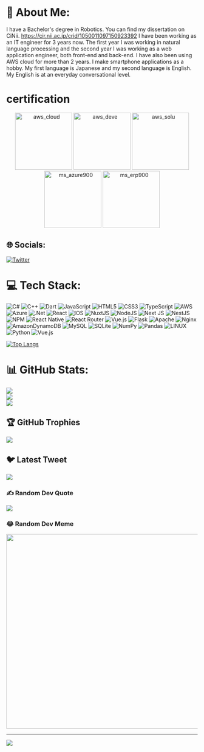 # 💫 About Me:
I have a Bachelor's degree in Robotics.
You can find my dissertation on CiNii.
https://cir.nii.ac.jp/crid/1050011097150923392
I have been working as an IT engineer for 3 years now.
The first year I was working in natural language processing and the second year I was working as a web application engineer, both front-end and back-end. I have also been using AWS cloud for more than 2 years.
I make smartphone applications as a hobby.
My first language is Japanese and my second language is English. My English is at an everyday conversational level.
# certification
<p align="center">
<img src="https://user-images.githubusercontent.com/94669015/225532610-52a7b2f4-dee6-4a6e-b903-514cced0b889.png" alt="aws_cloud" width="150">
<img src="https://user-images.githubusercontent.com/94669015/225532612-465a9476-945c-4cc0-b02e-54c7e4e97ea3.png" alt="aws_deve" width="150">
<img src="https://user-images.githubusercontent.com/94669015/225532614-43322ff6-09e3-4741-9813-854c282b2d16.png" alt="aws_solu" width="150">
<img src="https://user-images.githubusercontent.com/94669015/225532615-9c0b12cc-fd81-4b52-b9b6-6d25aa38b4f8.svg" alt="ms_azure900" width="150">
<img src="https://user-images.githubusercontent.com/94669015/225532617-7017cfa0-fbbf-4b62-8d87-2072cc10ea46.svg" alt="ms_erp900" width="150">
</p>


## 🌐 Socials:
[![Twitter](https://img.shields.io/badge/Twitter-%231DA1F2.svg?logo=Twitter&logoColor=white)](https://twitter.com/https://twitter.com/R82eu3UVAAPQG9H) 

# 💻 Tech Stack:
![C#](https://img.shields.io/badge/c%23-%23239120.svg?style=flat&logo=c-sharp&logoColor=white) ![C++](https://img.shields.io/badge/c++-%2300599C.svg?style=flat&logo=c%2B%2B&logoColor=white) ![Dart](https://img.shields.io/badge/dart-%230175C2.svg?style=flat&logo=dart&logoColor=white) ![JavaScript](https://img.shields.io/badge/javascript-%23323330.svg?style=flat&logo=javascript&logoColor=%23F7DF1E) ![HTML5](https://img.shields.io/badge/html5-%23E34F26.svg?style=flat&logo=html5&logoColor=white) ![CSS3](https://img.shields.io/badge/css3-%231572B6.svg?style=flat&logo=css3&logoColor=white) ![TypeScript](https://img.shields.io/badge/typescript-%23007ACC.svg?style=flat&logo=typescript&logoColor=white) ![AWS](https://img.shields.io/badge/AWS-%23FF9900.svg?style=flat&logo=amazon-aws&logoColor=white) ![Azure](https://img.shields.io/badge/azure-%230072C6.svg?style=flat&logo=azure-devops&logoColor=white) ![.Net](https://img.shields.io/badge/.NET-5C2D91?style=flat&logo=.net&logoColor=white) ![React](https://img.shields.io/badge/react-%2320232a.svg?style=flat&logo=react&logoColor=%2361DAFB) ![IOS](https://img.shields.io/badge/IOS-%2320232a.svg?style=flat&logo=apple&logoColor=white) ![NuxtJS](https://img.shields.io/badge/Nuxt-black?style=flat&logo=nuxt.js&logoColor=white) ![NodeJS](https://img.shields.io/badge/node.js-6DA55F?style=flat&logo=node.js&logoColor=white) ![Next JS](https://img.shields.io/badge/Next-black?style=flat&logo=next.js&logoColor=white) ![NestJS](https://img.shields.io/badge/nestjs-%23E0234E.svg?style=flat&logo=nestjs&logoColor=white) ![NPM](https://img.shields.io/badge/NPM-%23000000.svg?style=flat&logo=npm&logoColor=white) ![React Native](https://img.shields.io/badge/react_native-%2320232a.svg?style=flat&logo=react&logoColor=%2361DAFB) ![React Router](https://img.shields.io/badge/React_Router-CA4245?style=flat&logo=react-router&logoColor=white) ![Vue.js](https://img.shields.io/badge/vuejs-%2335495e.svg?style=flat&logo=vuedotjs&logoColor=%234FC08D) ![Flask](https://img.shields.io/badge/flask-%23000.svg?style=flat&logo=flask&logoColor=white) ![Apache](https://img.shields.io/badge/apache-%23D42029.svg?style=flat&logo=apache&logoColor=white) ![Nginx](https://img.shields.io/badge/nginx-%23009639.svg?style=flat&logo=nginx&logoColor=white) ![AmazonDynamoDB](https://img.shields.io/badge/Amazon%20DynamoDB-4053D6?style=flat&logo=Amazon%20DynamoDB&logoColor=white) ![MySQL](https://img.shields.io/badge/mysql-%2300f.svg?style=flat&logo=mysql&logoColor=white) ![SQLite](https://img.shields.io/badge/sqlite-%2307405e.svg?style=flat&logo=sqlite&logoColor=white) ![NumPy](https://img.shields.io/badge/numpy-%23013243.svg?style=flat&logo=numpy&logoColor=white) ![Pandas](https://img.shields.io/badge/pandas-%23150458.svg?style=flat&logo=pandas&logoColor=white) ![LINUX](https://img.shields.io/badge/Linux-FCC624?style=flat&logo=linux&logoColor=black) ![Python](https://img.shields.io/badge/python-3670A0?style=flat&logo=python&logoColor=ffdd54) ![Vue.js](https://img.shields.io/badge/vuejs-%2335495e.svg?style=flat&logo=vuedotjs&logoColor=%234FC08D)

[![Top Langs](https://github-readme-stats.vercel.app/api/top-langs/?username=Masahiro-QUEST
)](https://github.com/anuraghazra/github-readme-stats)


# 📊 GitHub Stats:
![](https://github-readme-stats.vercel.app/api?username=Masahiro-QUEST&theme=midnight-purple&hide_border=true&include_all_commits=false&count_private=false)<br/>
![](https://github-readme-streak-stats.herokuapp.com/?user=Masahiro-QUEST&theme=midnight-purple&hide_border=true)<br/>
![](https://github-readme-stats.vercel.app/api/top-langs/?username=Masahiro-QUEST&theme=midnight-purple&hide_border=true&include_all_commits=false&count_private=false&layout=compact)

## 🏆 GitHub Trophies
![](https://github-profile-trophy.vercel.app/?username=Masahiro-QUEST&theme=radical&no-frame=false&no-bg=true&margin-w=4)

## 🐦 Latest Tweet
[![](https://gtce.itsvg.in/api?username=https://twitter.com/R82eu3UVAAPQG9H)](https://github.com/VishwaGauravIn/github-twitter-card-embed)

### ✍️ Random Dev Quote
![](https://quotes-github-readme.vercel.app/api?type=horizontal&theme=radical)

### 😂 Random Dev Meme
<img src="https://random-memer.herokuapp.com/" width="512px"/>

---
[![](https://visitcount.itsvg.in/api?id=Masahiro-QUEST&icon=0&color=0)](https://visitcount.itsvg.in)

<!-- Proudly created with GPRM ( https://gprm.itsvg.in ) -->
